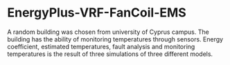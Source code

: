 # EnergyPlus-VRF-FanCoil-EMS
A random building was chosen from university of Cyprus campus. The building has the ability of monitoring temperatures through sensors. Energy coefficient, estimated temperatures, fault analysis and monitoring temperatures is the result of three simulations of three different models.
